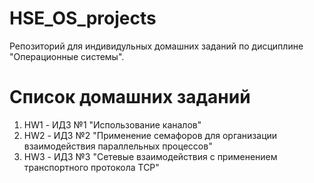 # HSE_OS_projects
Репозиторий для индивидульных домашних заданий по дисциплине "Операционные системы".
# Список домашних заданий
1. HW1 - ИДЗ №1 "Использование каналов"
1. HW2 - ИДЗ №2 "Применение семафоров для организации взаимодействия параллельных процессов"
1. HW3 - ИДЗ №3 "Сетевые взаимодействия с применением транспортного протокола TCP"

